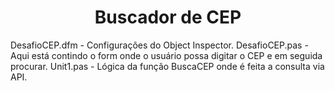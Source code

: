 <h1 align="center">Buscador de CEP</h1>

DesafioCEP.dfm - Configurações do Object Inspector.
DesafioCEP.pas - Aqui está contindo o form onde o usuário possa digitar o CEP e em seguida procurar.
Unit1.pas - Lógica da função BuscaCEP onde é feita a consulta via API.
